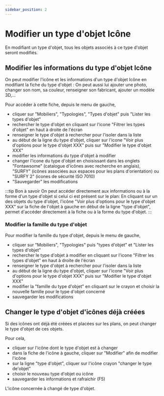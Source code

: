 ```yaml
---
sidebar_position: 2
---
```

# Modifier un type d'objet Icône

En modifiant un type d'objet, tous les objets associés à ce type d'objet seront modifiés.

## Modifier les informations du type d'objet Icône

On peut modifier l'icône et les informations d'un type d'objet Icône en modifiant la fiche du type d'objet :
On peut aussi lui ajouter une photo, changer son nom, sa couleur, renseigner son fabricant, ajouter un modèle 3D,...

Pour accéder à cette fiche, depuis le menu de gauche,

-   cliquer sur "Mobiliers", "Typologies", "Types d'objet" puis "Lister les types d'objet"
-   rechercher le type d'objet en cliquant sur l'icone "Filtrer les types d'objet" en haut à droite de l'écran
-   renseigner le type d'objet à rechercher pour l'isoler dans la liste
-   au début de la ligne du type d'objet, cliquer sur l'icone "Voir plus d'options pour le type d'objet XXX" puis sur "Modifier le type d'objet XXX"
-   modifier les informations du type d'objet à modifier
-   changer l'icone du type d'objet en choisissant dans les onglets "Fontawsome" (catalogue d'icônes avec recherche en anglais), "SURFY" (icônes associées aux espaces pour les plans d'orientation) ou "SURFY 2" (icones de sécurité ISO 7010)
-   "Sauvegarder" les modifications


:::tip Bon à savoir
On peut accéder directement aux informations ou à la forme d'un type d'objet si celui ci est présent sur le plan: En cliquant sur un des objets du type d'objet, l'icône "Voir plus d'options pour le type d'objet XXX" sur la fiche de l'objet à gauche en début de la ligne "type d'objet", permet d'accéder directement à la fiche ou à la forme du type d'objet.
:::

### Modifier la famille du type d'objet

Pour modifier la famille du type d'objet, depuis le menu de gauche,

-   cliquer sur "Mobiliers", "Typologies" puis "types d'objet" et "Lister les types d'objet"
-   rechercher le type d'objet à modifier en cliquant sur l'icone "Filtrer les types d'objet" en haut à droite de l'écran
-   renseigner le type d'objet à rechercher pour l'isoler dans la liste
-   au début de la ligne du type d'objet, cliquer sur l'icone "Voir plus d'options pour le type d'objet XXX" puis sur "Modifier le type d'objet XXX"
-   modifier la "famille du type d'objet" en cliquant sur le crayon et choisir la nouvelle famille pour le type d'objet concerné
-   sauvegarder les modifications


## Changer le type d'objet d'icônes déjà créées

Si des icônes ont déjà été créées et placées sur les plans, on peut changer le type d'objet de ces objets.

Pour cela,

-   cliquer sur l'icône dont le type d'objet est à changer
-   dans la fiche de l'icône à gauche, cliquer sur "Modifier" afin de modifier l'icône
-   sur la ligne "type d'objet", cliquer sur l'icône crayon "changer le type de'objet"
-   choisir le nouveau type d'objet ou icône
-   sauvegarder les informations et rafraichir (F5)

L'icône concernée à changé de type d'objet.